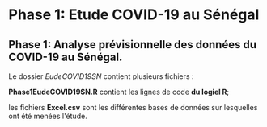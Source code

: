 # Phase 1: Etude COVID-19 au Sénégal
## Phase 1: Analyse prévisionnelle des données du COVID-19 au Sénégal. 

Le dossier *EudeCOVID19SN* contient plusieurs fichiers : 

**Phase1EudeCOVID19SN.R** contient les lignes de code **du logiel R**;

les fichiers **Excel.csv** sont les différentes bases de données sur lesquelles ont été menées l'étude.    

